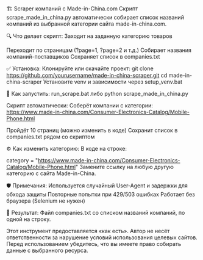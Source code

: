 🏗 Scraper компаний с Made-in-China.com
Скрипт scrape_made_in_china.py автоматически собирает список названий компаний из выбранной категории сайта made-in-china.com.

🔍 Что делает скрипт:
Заходит на заданную категорию товаров

Переходит по страницам (?page=1, ?page=2 и т.д.)
Собирает названия компаний-поставщиков
Сохраняет список в companies.txt

✅ Установка:
Клонируйте или скачайте проект:
git clone https://github.com/yourusername/made-in-china-scraper.git
cd made-in-china-scraper
Установите venv и зависимости через setup_venv.bat

🚀 Как запустить: run_scrape.bat
либо python scrape_made_in_china.py

Скрипт автоматически:
Соберёт компании с категории:
https://www.made-in-china.com/Consumer-Electronics-Catalog/Mobile-Phone.html

Пройдёт 10 страниц (можно изменить в коде)
Сохранит список в companies.txt рядом со скриптом

⚙ Как изменить категорию:
В коде на строке:

category = "https://www.made-in-china.com/Consumer-Electronics-Catalog/Mobile-Phone.html"
Замените ссылку на любую другую категорию с сайта Made-in-China.

🛡 Примечания:
Используется случайный User-Agent и задержки для обхода защиты
Повторные попытки при 429/503 ошибках
Работает без браузера (Selenium не нужен)

📁 Результат:
Файл companies.txt со списком названий компаний, по одной на строку.

Этот инструмент предоставляется «как есть». Автор не несёт ответственности за нарушение условий использования целевых сайтов. Перед использованием убедитесь, что вы имеете право собирать данные с выбранного ресурса.
